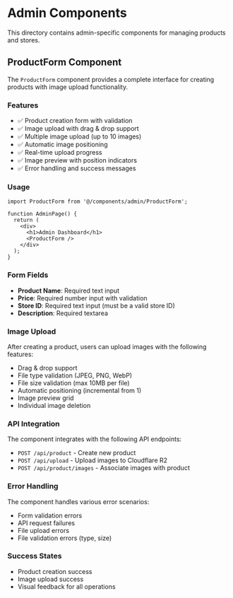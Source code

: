 # Admin Components

This directory contains admin-specific components for managing products and stores.

## ProductForm Component

The `ProductForm` component provides a complete interface for creating products with image upload functionality.

### Features

- ✅ Product creation form with validation
- ✅ Image upload with drag & drop support
- ✅ Multiple image upload (up to 10 images)
- ✅ Automatic image positioning
- ✅ Real-time upload progress
- ✅ Image preview with position indicators
- ✅ Error handling and success messages

### Usage

```tsx
import ProductForm from '@/components/admin/ProductForm';

function AdminPage() {
  return (
    <div>
      <h1>Admin Dashboard</h1>
      <ProductForm />
    </div>
  );
}
```

### Form Fields

- **Product Name**: Required text input
- **Price**: Required number input with validation
- **Store ID**: Required text input (must be a valid store ID)
- **Description**: Required textarea

### Image Upload

After creating a product, users can upload images with the following features:

- Drag & drop support
- File type validation (JPEG, PNG, WebP)
- File size validation (max 10MB per file)
- Automatic positioning (incremental from 1)
- Image preview grid
- Individual image deletion

### API Integration

The component integrates with the following API endpoints:

- `POST /api/product` - Create new product
- `POST /api/upload` - Upload images to Cloudflare R2
- `POST /api/product/images` - Associate images with product

### Error Handling

The component handles various error scenarios:

- Form validation errors
- API request failures
- File upload errors
- File validation errors (type, size)

### Success States

- Product creation success
- Image upload success
- Visual feedback for all operations
